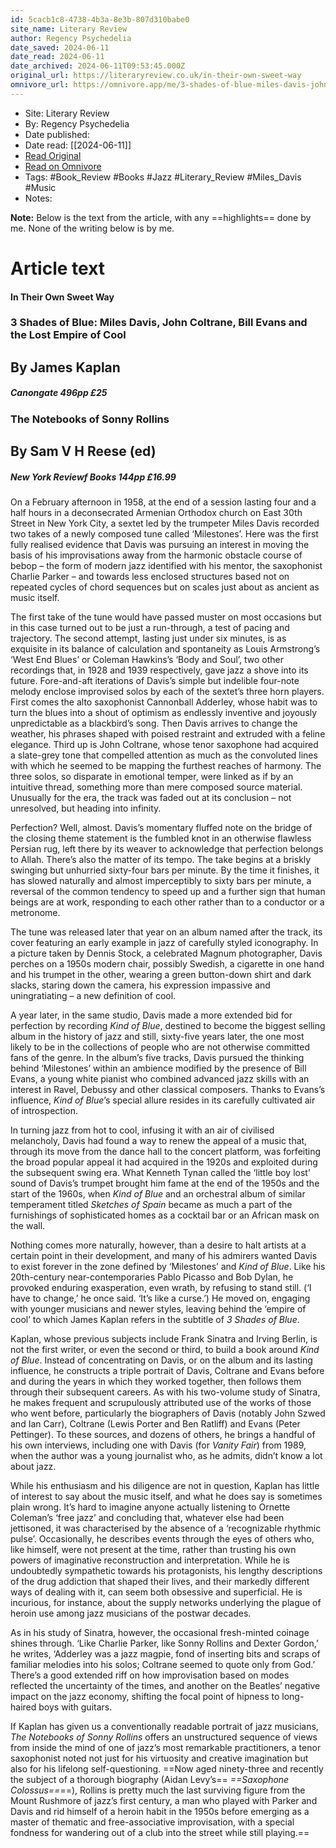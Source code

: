 ```yaml
---
id: 5cacb1c8-4738-4b3a-8e3b-807d310babe0
site_name: Literary Review
author: Regency Psychedelia
date_saved: 2024-06-11
date_read: 2024-06-11
date_archived: 2024-06-11T09:53:45.000Z
original_url: https://literaryreview.co.uk/in-their-own-sweet-way
omnivore_url: https://omnivore.app/me/3-shades-of-blue-miles-davis-john-coltrane-bill-evans-and-the-lo-19006b6eba6
---
```


 - Site: Literary Review
 - By: Regency Psychedelia
 - Date published: 
 - Date read: [[2024-06-11]]
 - [Read Original](https://literaryreview.co.uk/in-their-own-sweet-way)
 - [Read on Omnivore](https://omnivore.app/me/3-shades-of-blue-miles-davis-john-coltrane-bill-evans-and-the-lo-19006b6eba6)
 - Tags:  #Book_Review  #Books  #Jazz  #Literary_Review  #Miles_Davis  #Music 
 - Notes: 

**Note:** Below is the text from the article, with any ==highlights== done by me. None of the writing below is by me.

# Article text
#### In Their Own Sweet Way

### 3 Shades of Blue: Miles Davis, John Coltrane, Bill Evans and the Lost Empire of Cool

## By James Kaplan

#####  Canongate 496pp £25 

### The Notebooks of Sonny Rollins

## By Sam V H Reese (ed)

#####  New York Reviewf Books 144pp £16.99 

On a February afternoon in 1958, at the end of a session lasting four and a half hours in a deconsecrated Armenian Orthodox church on East 30th Street in New York City, a sextet led by the trumpeter Miles Davis recorded two takes of a newly composed tune called ‘Milestones’. Here was the first fully realised evidence that Davis was pursuing an interest in moving the basis of his improvisations away from the harmonic obstacle course of bebop – the form of modern jazz identified with his mentor, the saxophonist Charlie Parker – and towards less enclosed structures based not on repeated cycles of chord sequences but on scales just about as ancient as music itself.

The first take of the tune would have passed muster on most occasions but in this case turned out to be just a run-through, a test of pacing and trajectory. The second attempt, lasting just under six minutes, is as exquisite in its balance of calculation and spontaneity as Louis Armstrong’s ‘West End Blues’ or Coleman Hawkins’s ‘Body and Soul’, two other recordings that, in 1928 and 1939 respectively, gave jazz a shove into its future. Fore-and-aft iterations of Davis’s simple but indelible four-note melody enclose improvised solos by each of the sextet’s three horn players. First comes the alto saxophonist Cannonball Adderley, whose habit was to turn the blues into a shout of optimism as endlessly inventive and joyously unpredictable as a blackbird’s song. Then Davis arrives to change the weather, his phrases shaped with poised restraint and extruded with a feline elegance. Third up is John Coltrane, whose tenor saxophone had acquired a slate-grey tone that compelled attention as much as the convoluted lines with which he seemed to be mapping the furthest reaches of harmony. The three solos, so disparate in emotional temper, were linked as if by an intuitive thread, something more than mere composed source material. Unusually for the era, the track was faded out at its conclusion – not unresolved, but heading into infinity.

Perfection? Well, almost. Davis’s momentary fluffed note on the bridge of the closing theme statement is the fumbled knot in an otherwise flawless Persian rug, left there by its weaver to acknowledge that perfection belongs to Allah. There’s also the matter of its tempo. The take begins at a briskly swinging but unhurried sixty-four bars per minute. By the time it finishes, it has slowed naturally and almost imperceptibly to sixty bars per minute, a reversal of the common tendency to speed up and a further sign that human beings are at work, responding to each other rather than to a conductor or a metronome.

The tune was released later that year on an album named after the track, its cover featuring an early example in jazz of carefully styled iconography. In a picture taken by Dennis Stock, a celebrated Magnum photographer, Davis perches on a 1950s modern chair, possibly Swedish, a cigarette in one hand and his trumpet in the other, wearing a green button-down shirt and dark slacks, staring down the camera, his expression impassive and uningratiating – a new definition of cool.

A year later, in the same studio, Davis made a more extended bid for perfection by recording _Kind of Blue_, destined to become the biggest selling album in the history of jazz and still, sixty-five years later, the one most likely to be in the collections of people who are not otherwise committed fans of the genre. In the album’s five tracks, Davis pursued the thinking behind ‘Milestones’ within an ambience modified by the presence of Bill Evans, a young white pianist who combined advanced jazz skills with an interest in Ravel, Debussy and other classical composers. Thanks to Evans’s influence, _Kind of Blue_’s special allure resides in its carefully cultivated air of introspection. 

In turning jazz from hot to cool, infusing it with an air of civilised melancholy, Davis had found a way to renew the appeal of a music that, through its move from the dance hall to the concert platform, was forfeiting the broad popular appeal it had acquired in the 1920s and exploited during the subsequent swing era. What Kenneth Tynan called the ‘little boy lost’ sound of Davis’s trumpet brought him fame at the end of the 1950s and the start of the 1960s, when _Kind of Blue_ and an orchestral album of similar temperament titled _Sketches of Spain_ became as much a part of the furnishings of sophisticated homes as a cocktail bar or an African mask on the wall. 

Nothing comes more naturally, however, than a desire to halt artists at a certain point in their development, and many of his admirers wanted Davis to exist forever in the zone defined by ‘Milestones’ and _Kind of Blue_. Like his 20th-century near-contemporaries Pablo Picasso and Bob Dylan, he provoked enduring exasperation, even wrath, by refusing to stand still. (‘I have to change,’ he once said. ‘It’s like a curse.’) He moved on, engaging with younger musicians and newer styles, leaving behind the ‘empire of cool’ to which James Kaplan refers in the subtitle of _3 Shades of Blue_.

Kaplan, whose previous subjects include Frank Sinatra and Irving Berlin, is not the first writer, or even the second or third, to build a book around _Kind of Blue_. Instead of concentrating on Davis, or on the album and its lasting influence, he constructs a triple portrait of Davis, Coltrane and Evans before and during the years in which they worked together, then follows them through their subsequent careers. As with his two-volume study of Sinatra, he makes frequent and scrupulously attributed use of the works of those who went before, particularly the biographers of Davis (notably John Szwed and Ian Carr), Coltrane (Lewis Porter and Ben Ratliff) and Evans (Peter Pettinger). To these sources, and dozens of others, he brings a handful of his own interviews, including one with Davis (for _Vanity Fair_) from 1989, when the author was a young journalist who, as he admits, didn’t know a lot about jazz.

While his enthusiasm and his diligence are not in question, Kaplan has little of interest to say about the music itself, and what he does say is sometimes plain wrong. It’s hard to imagine anyone actually listening to Ornette Coleman’s ‘free jazz’ and concluding that, whatever else had been jettisoned, it was characterised by the absence of a ‘recognizable rhythmic pulse’. Occasionally, he describes events through the eyes of others who, like himself, were not present at the time, rather than trusting his own powers of imaginative reconstruction and interpretation. While he is undoubtedly sympathetic towards his protagonists, his lengthy descriptions of the drug addiction that shaped their lives, and their markedly different ways of dealing with it, can seem both obsessive and superficial. He is incurious, for instance, about the supply networks underlying the plague of heroin use among jazz musicians of the postwar decades.

As in his study of Sinatra, however, the occasional fresh-minted coinage shines through. ‘Like Charlie Parker, like Sonny Rollins and Dexter Gordon,’ he writes, ‘Adderley was a jazz magpie, fond of inserting bits and scraps of familiar melodies into his solos; Coltrane seemed to quote only from God.’ There’s a good extended riff on how improvisation based on modes reflected the uncertainty of the times, and another on the Beatles’ negative impact on the jazz economy, shifting the focal point of hipness to long-haired boys with guitars. 

If Kaplan has given us a conventionally readable portrait of jazz musicians, _The Notebooks of Sonny Rollins_ offers an unstructured sequence of views from inside the mind of one of jazz’s most remarkable practitioners, a tenor saxophonist noted not just for his virtuosity and creative imagination but also for his lifelong self-questioning. ==Now aged ninety-three and recently the subject of a thorough biography (Aidan Levy’s== _==Saxophone Colossus==_==), Rollins is pretty much the last surviving figure from the Mount Rushmore of jazz’s first century, a man who played with Parker and Davis and rid himself of a heroin habit in the 1950s before emerging as a master of thematic and free-associative improvisation, with a special fondness for wandering out of a club into the street while still playing.== 

